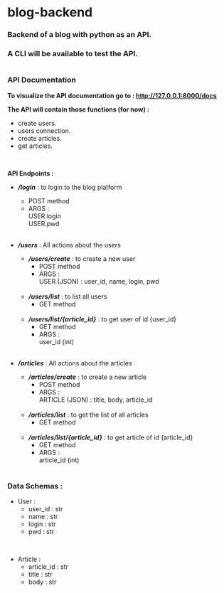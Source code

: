 # blog-backend

### Backend of a blog with python as an API.  
### A CLI will be available to test the API.   
#

### **API Documentation**

**To visualize the API documentation go to : http://127.0.0.1:8000/docs**

**The API will contain those functions (for now) :**   
- create users.
- users connection.
- create articles.
- get articles.

<br>

**API Endpoints :**

- **_/login_** : to login to the blog platform  
    - POST method   
    - ARGS :  
        USER.login  
        USER.pwd  
    <br>

- **_/users_**  : All actions about the users  
  
    - **_/users/create_** : to create a new user  
        - POST method  
        - ARGS :  
            USER (JSON) : user_id, name, login, pwd  
    <br>

    - **_/users/list_** : to list all users  
        - GET method  
    <br>

    - **_/users/list/{article_id}_** : to get user of id {user_id}  
        - GET method  
        - ARGS :  
            user_id (int)  
    <br>

- **_/articles_** : All actions about the articles  
  
    - **_/articles/create_** : to create a new article  
        - POST method  
        - ARGS :  
            ARTICLE (JSON) : title, body, article_id  
    <br>

    - **_/articles/list_** : to get the list of all articles  
        - GET method  
    <br>

    - **_/articles/list/{article_id}_** : to get article of id {article_id}  
        - GET method  
        - ARGS :  
            article_id (int)
    <br>

### **Data Schemas :**

- User :  
    - user_id : str  
    - name : str  
    - login : str  
    - pwd : str  
<br>

- Article :  
    - article_id : str  
    - title : str  
    - body : str  

